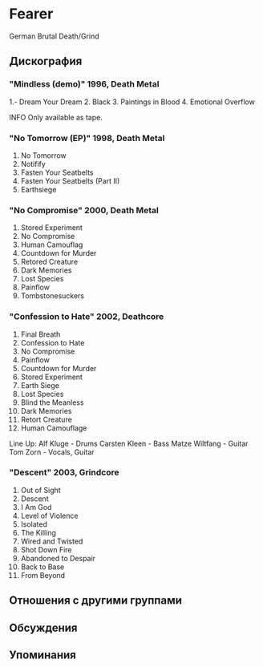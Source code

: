 # Fearer

German Brutal Death/Grind

## Дискография

### "Mindless (demo)" 1996, Death Metal

1.- Dream Your Dream
2. Black
3. Paintings in Blood
4. Emotional Overflow

INFO
Only available as tape.

### "No Tomorrow (EP)" 1998, Death Metal

1. No Tomorrow
2. Notifify
3. Fasten Your Seatbelts
4. Fasten Your Seatbelts (Part II)
5. Earthsiege

### "No Compromise" 2000, Death Metal

1. Stored Experiment
2. No Compromise
3. Human Camouflag
4. Countdown for Murder
5. Retored Creature
6. Dark Memories
7. Lost Species
8. Painflow
9. Tombstonesuckers

### "Confession to Hate" 2002, Deathcore

1. Final Breath
2. Confession to Hate
3. No Compromise
4. Painflow
5. Countdown for Murder
6. Stored Experiment
7. Earth Siege
8. Lost Species
9. Blind the Meanless
10. Dark Memories
11. Retort Creature
12. Human Camouflage

Line Up:
Alf Kluge - Drums
Carsten Kleen - Bass
Matze Wiltfang - Guitar
Tom Zorn - Vocals, Guitar

### "Descent" 2003, Grindcore

1. Out of Sight
2. Descent
3. I Am God
4. Level of Violence
5. Isolated
6. The Killing
7. Wired and Twisted
8. Shot Down Fire
9. Abandoned to Despair
10. Back to Base
11. From Beyond


## Отношения с другими группами


## Обсуждения


## Упоминания

